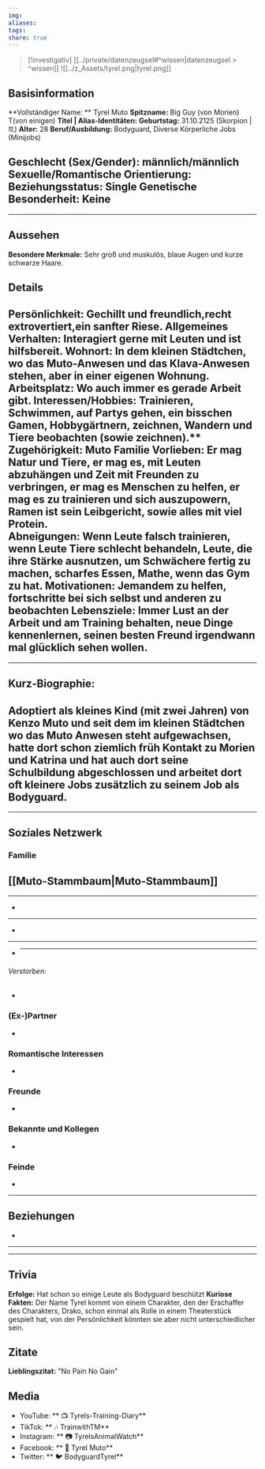 ```yaml
---
img: 
aliases: 
tags: 
share: true
---
```

> [!investigativ]
> [[../private/datenzeugsel#^wissen|datenzeugsel > ^wissen]]
![[../z_Assets/tyrel.png|tyrel.png]]

## Basisinformation
**Vollständiger Name: ** Tyrel Muto
**Spitzname:** Big Guy (von Morien) T(von einigen) 
**Titel | Alias-Identitäten:**
**Geburtstag:** 31.10.2125 (Skorpion | ♏)
**Alter:** 28
**Beruf/Ausbildung:** Bodyguard, Diverse Körperliche Jobs (Minijobs)

**Geschlecht (Sex/Gender):** männlich/männlich
**Sexuelle/Romantische Orientierung:**
**Beziehungsstatus:** Single
 **Genetische Besonderheit:** Keine
---
---
## Aussehen
**Besondere Merkmale:** Sehr groß und muskulös, blaue Augen und kurze schwarze Haare.
## Details
**Persönlichkeit:** Gechillt und freundlich,recht extrovertiert,ein sanfter Riese.
**Allgemeines Verhalten:** Interagiert gerne mit Leuten und ist hilfsbereit. 
**Wohnort:** In dem kleinen Städtchen, wo das Muto-Anwesen und das Klava-Anwesen stehen, aber in einer eigenen Wohnung.
**Arbeitsplatz:** Wo auch immer es gerade Arbeit gibt.
**Interessen/Hobbies:** Trainieren, Schwimmen, auf Partys gehen, ein bisschen Gamen, Hobbygärtnern, zeichnen, Wandern und Tiere beobachten (sowie zeichnen).**
**Zugehörigkeit:** Muto Familie
**Vorlieben:** Er mag Natur und Tiere, er mag es, mit Leuten abzuhängen und Zeit mit Freunden zu verbringen, er mag es Menschen zu helfen, er mag es zu trainieren und sich auszupowern, Ramen ist sein Leibgericht, sowie alles mit viel Protein.  
**Abneigungen:** Wenn Leute falsch trainieren, wenn Leute Tiere schlecht behandeln, Leute, die ihre Stärke ausnutzen, um Schwächere fertig zu machen, scharfes Essen, Mathe, wenn das Gym zu hat. 
 **Motivationen:** Jemandem zu helfen, fortschritte bei sich selbst und anderen zu beobachten   **Lebensziele:** Immer Lust an der Arbeit und am Training behalten, neue Dinge kennenlernen, seinen besten Freund irgendwann mal glücklich sehen wollen.
---
---
## Kurz-Biographie:
 Adoptiert als kleines Kind (mit zwei Jahren) von Kenzo Muto und seit dem im kleinen Städtchen wo das Muto Anwesen steht aufgewachsen, hatte dort schon ziemlich früh Kontakt zu Morien und Katrina und hat auch dort seine Schulbildung abgeschlossen und arbeitet dort oft kleinere Jobs zusätzlich zu seinem Job als Bodyguard. 
---
 ---
## Soziales Netzwerk
 ### Familie
  [[Muto-Stammbaum|Muto-Stammbaum]]
 ---
 ---
 -
---
 -
---
- 
  ---
###### Verstorben:
-
### (Ex-)Partner
-
### Romantische Interessen
- 
### Freunde
-
### Bekannte und Kollegen
-
### Feinde
 -
---
## Beziehungen
 -
---
---
## Trivia
**Erfolge:** Hat schon so einige Leute als Bodyguard beschützt
**Kuriose Fakten:** Der Name Tyrel kommt von einem Charakter, den der Erschaffer des Charakters, Drako, schon einmal als Rolle in einem Theaterstück gespielt hat, von der Persönlichkeit könnten sie aber nicht unterschiedlicher sein.
## Zitate
**Lieblingszitat:** "No Pain No Gain" 
## Media
- YouTube: ** 📺 Tyrels-Training-Diary**
- TikTok: ** 🎶 TrainwithTM**
- Instagram: ** 📷 TyrelsAnimalWatch**
- Facebook: ** 📘 Tyrel Muto**
- Twitter: ** 🐦 BodyguardTyrel**


